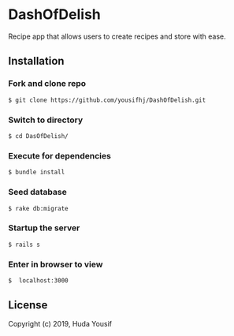 # DashOfDelish

Recipe app that allows users to create recipes and store with ease.  


## Installation

### Fork and clone repo
```
$ git clone https://github.com/yousifhj/DashOfDelish.git
```

### Switch to directory
```
$ cd DasOfDelish/
```

### Execute for dependencies
```
$ bundle install
```

### Seed database
```
$ rake db:migrate
```

### Startup the server
```
$ rails s
```

### Enter in browser to view
```
$  localhost:3000
```


## License

Copyright (c) 2019, Huda Yousif